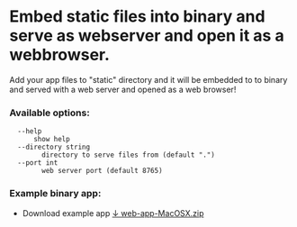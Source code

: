 # Embed static files into binary and serve as webserver and open it as a webbrowser.

Add your app files to "static" directory and it will be embedded to to binary and served with a web server and opened as a web browser!

### Available options:
```
  --help 
      show help
  --directory string
    	directory to serve files from (default ".")
  --port int
    	web server port (default 8765)
```
### Example binary app:

- Download example app [↓ web-app-MacOSX.zip](http://files.matveynator.ru/macos-web-app/web-app-MacOSX.zip)


